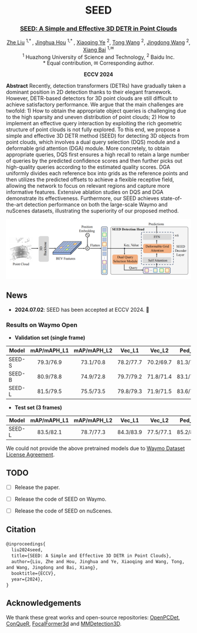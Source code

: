 <div align="center">

# SEED

### [SEED: A Simple and Effective 3D DETR in Point Clouds]()

[Zhe Liu](https://github.com/happinesslz) <sup>1,* </sup>,
[Jinghua Hou](https://github.com/AlmoonYsl) <sup>1,* </sup>,
[Xiaoqing Ye](https://shuluoshu.github.io/)  <sup>2</sup>,
[Tong Wang](https://scholar.google.com/citations?user=EpUu4zIAAAAJ) <sup>2</sup>,
[Jingdong Wang](https://jingdongwang2017.github.io/) <sup>2</sup>,
[Xiang Bai](https://xbai.vlrlab.net/) <sup>1,✉</sup>
<br>
<sup>1</sup> Huazhong University of Science and Technology,
<sup>2</sup> Baidu Inc.
<br>
\* Equal contribution, ✉ Corresponding author.
<br>

**ECCV 2024**

</div>

**Abstract** Recently, detection transformers (DETRs) have gradually taken a dominant position in 2D detection thanks to their elegant framework. However, DETR-based detectors for 3D point clouds are still difficult to achieve satisfactory performance. We argue that the main challenges are twofold: 1) How to obtain the appropriate object queries is challenging due to the high sparsity and uneven distribution of point clouds; 2) How to implement an effective query interaction by exploiting the rich geometric structure of point clouds is not fully explored.
To this end, we propose a simple and effective 3D DETR method (SEED) for detecting 3D objects from point clouds, which involves a dual query selection (DQS) module and a deformable grid attention (DGA) module. More concretely, to obtain appropriate queries, DQS first ensures a high recall to retain a large number of queries by the predicted confidence scores and then further picks out high-quality queries according to the estimated quality scores. DGA uniformly divides each reference box into grids as the reference points and then utilizes the predicted offsets to achieve a flexible receptive field, allowing the network to focus on relevant regions and capture more informative features. Extensive ablation studies on DQS and DGA demonstrate its effectiveness. Furthermore, our SEED achieves state-of-the-art detection performance on both the large-scale Waymo and nuScenes datasets, illustrating the superiority of our proposed method.

![arch](assets/arch.png)

## News
* **2024.07.02**: SEED has been accepted at ECCV 2024. 🎉

### Results on Waymo Open

* **Validation set (single frame)**

| Model | mAP/mAPH_L1  | mAP/mAPH_L2 | Vec_L1 | Vec_L2 | Ped_L1 | Ped_L2 | Cyc_L1 | Cyc_L2 |
|-------------------------------------------------------------------------------------------|:------------:|:-------:|:-------:|:-------:|:-------:|:-------:|:-------:|:-------:|
| SEED-S   |  79.3/76.9   | 73.1/70.8 | 78.2/77.7 | 70.2/69.7 | 81.3/75.8 | 73.3/68.1 | 78.4/77.2 | 75.7/74.5 |
| SEED-B  |  80.9/78.8   | 74.9/72.8 | 79.7/79.2 | 71.8/71.4 | 83.1/78.3 | 75.5/70.8 | 80.0/78.8 | 77.3/76.1 |
| SEED-L    |  81.5/79.5   | 75.5/73.5 | 79.8/79.3 | 71.9/71.5 | 83.6/79.1 | 76.2/71.8 | 81.2/80.0 | 78.4/77.3 |

* **Test set  (3 frames)**

| Model | mAP/mAPH_L1  | mAP/mAPH_L2 | Vec_L1 | Vec_L2 | Ped_L1 | Ped_L2 | Cyc_L1 | Cyc_L2 | Leaderboard |
|-------|:------------:|:-----------:|:-------:|:-------:|:-------:|:-------:|:-------:|:-------:|:-------:|
| SEED-L  |  83.5/82.1   |  78.7/77.3  | 84.3/83.9 | 77.5/77.1 | 85.2/82.3 | 79.9/77.0 | 81.0/80.1 | 78.7/77.8 | [link](https://waymo.com/open/challenges/detection-3d/results/13405607-47a3/1709782897550042/)|

We could not provide the above pretrained models due to [Waymo Dataset License Agreement](https://waymo.com/open/terms/).



## TODO
- [ ] Release the paper.
- [ ] Release the code of SEED on Waymo.
- [ ] Release the code of SEED on nuScenes.


## Citation
```
@inproceedings{
  liu2024seed,
  title={SEED: A Simple and Effective 3D DETR in Point Clouds},
  author={Liu, Zhe and Hou, Jinghua and Ye, Xiaoqing and Wang, Tong, and Wang, Jingdong and Bai, Xiang},
  booktitle={ECCV},
  year={2024},
}
```

## Acknowledgements
We thank these great works and open-source repositories:
[OpenPCDet](https://github.com/open-mmlab/OpenPCDet), [ConQueR](https://github.com/V2AI/EFG), [FocalFormer3d](https://github.com/NVlabs/FocalFormer3D) and [MMDetection3D](https://github.com/open-mmlab/mmdetection3d).
